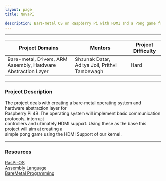 ```yaml
---
layout: page
title: NovaPI

description: Bare-metal OS on Raspberry Pi with HDMI and a Pong game from scratch.
---
```


---

| Project Domains                                               | Mentors                                                    | Project Difficulty |
|---------------------------------------------------------------|------------------------------------------------------------|--------------------|
| Bare-metal, Drivers, ARM Assembly, Hardware Abstraction Layer | Shaunak Datar, Aditya Joil, Prithvi Tambewagh              | Hard               |

---

### Project Description

The project deals with creating a bare-metal operating system and hardware abstraction layer for<br> Raspberry Pi 4B. The operating system will implement basic communication protocols, interrupt<br> controllers and ultimately HDMI support. Using these as the base this project will aim at creating a<br> simple pong game using the HDMI Support of our kernel.<br>


---

### Resources
[RasPi-OS](https://github.com/s-matyukevich/raspberry-pi-os)<br>
[Assembly Language](https://youtu.be/gfmRrPjnEw4?si=flEVGXRJBXGRP29f)<br>
[BareMetal Programming](https://youtu.be/mshVdGlGwBs?si=KgdI0XSvzd5yrXnl)<br>